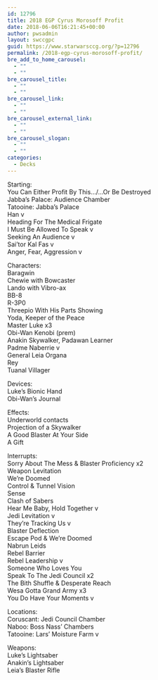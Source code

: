 ```yaml
---
id: 12796
title: 2018 EGP Cyrus Morosoff Profit
date: 2018-06-06T16:21:45+00:00
author: pwsadmin
layout: swccgpc
guid: https://www.starwarsccg.org/?p=12796
permalink: /2018-egp-cyrus-morosoff-profit/
bre_add_to_home_carousel:
  - ""
  - ""
bre_carousel_title:
  - ""
  - ""
bre_carousel_link:
  - ""
  - ""
bre_carousel_external_link:
  - ""
  - ""
bre_carousel_slogan:
  - ""
  - ""
categories:
  - Decks
---
```

Starting:  
You Can Either Profit By This…/…Or Be Destroyed  
Jabba’s Palace: Audience Chamber  
Tatooine: Jabba’s Palace  
Han v  
Heading For The Medical Frigate  
I Must Be Allowed To Speak v  
Seeking An Audience v  
Sai’tor Kal Fas v  
Anger, Fear, Aggression v

Characters:  
Baragwin  
Chewie with Bowcaster  
Lando with Vibro-ax  
BB-8  
R-3P0  
Threepio With His Parts Showing  
Yoda, Keeper of the Peace  
Master Luke x3  
Obi-Wan Kenobi (prem)  
Anakin Skywalker, Padawan Learner  
Padme Naberrie v  
General Leia Organa  
Rey  
Tuanal Villager

Devices:  
Luke&#8217;s Bionic Hand  
Obi-Wan’s Journal 

Effects:  
Underworld contacts  
Projection of a Skywalker  
A Good Blaster At Your Side  
A Gift 

Interrupts:  
Sorry About The Mess & Blaster Proficiency x2  
Weapon Levitation  
We&#8217;re Doomed  
Control & Tunnel Vision  
Sense  
Clash of Sabers  
Hear Me Baby, Hold Together v  
Jedi Levitation v  
They&#8217;re Tracking Us v  
Blaster Deflection  
Escape Pod & We&#8217;re Doomed  
Nabrun Leids  
Rebel Barrier  
Rebel Leadership v  
Someone Who Loves You  
Speak To The Jedi Council x2  
The Bith Shuffle & Desperate Reach  
Wesa Gotta Grand Army x3  
You Do Have Your Moments v

Locations:  
Coruscant: Jedi Council Chamber  
Naboo: Boss Nass’ Chambers  
Tatooine: Lars’ Moisture Farm v

Weapons:  
Luke&#8217;s Lightsaber  
Anakin’s Lightsaber  
Leia’s Blaster Rifle